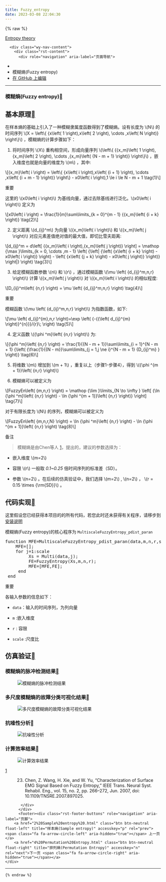 ```yaml
---
title: Fuzzy_entropy
date: 2023-03-08 22:04:30
---
```


{% raw %}


<section data-toggle="wy-nav-shift" class="wy-nav-content-wrap"><nav class="wy-nav-top" aria-label="移动版导航菜单" >
          <i data-toggle="wy-nav-top" class="fa fa-bars"></i>
          <a href="../../index.html">Entropy theory</a>
      </nav>

      <div class="wy-nav-content">
        <div class="rst-content">
          <div role="navigation" aria-label="页面导航">
  <ul class="wy-breadcrumbs">
      <li><a href="../../index.html" class="icon icon-home"></a></li>
      <li class="breadcrumb-item active">模糊熵(Fuzzy entropy)</li>
<li class="wy-breadcrumbs-aside">
   <a href="https://github.com/609520262/Deploy-static-content-to-Pages/tree/main/docs/index.rst" class="fa fa-github"> 在 GitHub 上编辑</a>
</li>

  </ul>
  <hr/>
</div>
          <div role="main" class="document" itemscope="itemscope" itemtype="http://schema.org/Article">
           <div itemprop="articleBody">
             
  <section id="fuzzy-entropy">
<h1>模糊熵(Fuzzy entropy)<a class="headerlink" href="#fuzzy-entropy" title="此标题的永久链接"></a></h1>
<section id="id1">
<h2>基本原理<a class="headerlink" href="#id1" title="此标题的永久链接"></a></h2>
<p>在样本熵的基础上引入了一种模糊隶属度函数得到了模糊熵。设有长度为 <span class="math notranslate nohighlight">\(N\)</span> 的时间序列 <span class="math notranslate nohighlight">\(X = \left\{ {x\left( 1 \right),x\left( 2 \right), \cdots ,x\left( N \right)} \right\}\)</span> ，模糊熵的计算步骤如下：</p>
<ol class="arabic simple">
<li><p>将时间序列 <span class="math notranslate nohighlight">\(X\)</span> 重构相空间，形成向量序列 <span class="math notranslate nohighlight">\(\left\{ {{x_m}\left( 1 \right),{x_m}\left( 2 \right), \cdots ,{x_m}\left( {N - m + 1} \right)} \right\}\)</span>  ，嵌入维度也就是向量的维度为 <span class="math notranslate nohighlight">\(m\)</span>  ，其中:</p></li>
</ol>
<div class="math notranslate nohighlight">
\[{x_m}\left( i \right) = \left\{ {x\left( i \right),x\left( {i + 1} \right), \cdots ,x\left( {i + m - 1} \right)} \right\} - x0\left( i \right),1 \le i \le N - m + 1 \tag{1}\]</div>
<div class="admonition important">
<p class="admonition-title">重要</p>
<p>这里的 <span class="math notranslate nohighlight">\(x0\left( i \right)\)</span> 为基线向量，通过去除基线进行泛化。<span class="math notranslate nohighlight">\(x0\left( i \right)\)</span>  定义为</p>
</div>
<div class="math notranslate nohighlight">
\[x0\left( i \right) = \frac{1}{m}\sum\limits_{k = 0}^{m - 1} {{x_m}\left( {i + k} \right)} \tag{2}\]</div>
<ol class="arabic simple" start="2">
<li><p>定义距离 <span class="math notranslate nohighlight">\(d_{ij}^m\)</span> 为向量 <span class="math notranslate nohighlight">\({x_m}\left( i \right)\)</span> 和  <span class="math notranslate nohighlight">\({x_m}\left( j \right)\)</span> 对应元素差值绝对值的最大值，即切比雪夫距离:</p></li>
</ol>
<div class="math notranslate nohighlight">
\[d_{ij}^m = d\left[ {{x_m}\left( i \right),{x_m}\left( j \right)} \right] = \mathop {\max }\limits_{k = 0, \cdots ,m - 1} \left( {\left| {\left( {x\left( {i + k} \right) - x0\left( i \right)} \right) - \left( {x\left( {j + k} \right) - x0\left( j \right)} \right)} \right|} \right) \tag{3}\]</div>
<ol class="arabic simple" start="3">
<li><p>给定模糊函数参数 <span class="math notranslate nohighlight">\(n\)</span> 和 <span class="math notranslate nohighlight">\(r\)</span> ，通过模糊函数  <span class="math notranslate nohighlight">\(\mu \left( {d_{ij}^m,n,r} \right)\)</span> 计算 <span class="math notranslate nohighlight">\({x_m}\left( j \right)\)</span> 对 <span class="math notranslate nohighlight">\({x_m}\left( i \right)\)</span>  的相似程度:</p></li>
</ol>
<div class="math notranslate nohighlight">
\[D_{ij}^m\left( {n,r} \right) = \mu \left( {d_{ij}^m,n,r} \right) \tag{4}\]</div>
<div class="admonition important">
<p class="admonition-title">重要</p>
<p>模糊函数 <span class="math notranslate nohighlight">\(\mu \left( {d_{ij}^m,n,r} \right)\)</span> 为指数函数，如下:</p>
</div>
<div class="math notranslate nohighlight">
\[\mu \left( d_{ij}^{m},n,r \right)=\exp \left( {-{{\left( d_{ij}^{m} \right)}^{n}}}/{r}\; \right) \tag{5}\]</div>
<ol class="arabic simple" start="4">
<li><p>定义函数 <span class="math notranslate nohighlight">\({\phi ^m}\left( {n,r} \right)\)</span> 为:</p></li>
</ol>
<div class="math notranslate nohighlight">
\[{\phi ^m}\left( {n,r} \right) = \frac{1}{{N - m + 1}}\sum\limits_{i = 1}^{N - m + 1} {\left( {\frac{1}{{N - m}}\sum\limits_{j = 1,j \ne i}^{N - m + 1} {D_{ij}^m} } \right)}  \tag{6}\]</div>
<ol class="arabic simple" start="5">
<li><p>将维数 <span class="math notranslate nohighlight">\(m\)</span> 增加到 <span class="math notranslate nohighlight">\(m + 1\)</span>  ，重复以上（步骤1-步骤4），得到 <span class="math notranslate nohighlight">\({\phi ^{m + 1}}\left( {n,r} \right)\)</span></p></li>
<li><p>模糊熵可以被定义为</p></li>
</ol>
<div class="math notranslate nohighlight">
\[FuzzyEn\left( {m,n,r} \right) = \mathop {\lim }\limits_{N \to \infty } \left[ {\ln {\phi ^m}\left( {n,r} \right) - \ln {\phi ^{m + 1}}\left( {n,r} \right)} \right] \tag{7}\]</div>
<p>对于有限长度为 <span class="math notranslate nohighlight">\(N\)</span> 的序列，模糊熵可以被定义为</p>
<div class="math notranslate nohighlight">
\[FuzzyEn\left( {m,n,r,N} \right) = \ln {\phi ^m}\left( {n,r} \right) - \ln {\phi ^{m + 1}}\left( {n,r} \right) \tag{8}\]</div>
<div class="admonition note">
<p class="admonition-title">备注</p>
<blockquote>
<div><p>模糊熵是由Chen等人 <a class="footnote-reference brackets" href="#id9" id="id2">1</a>，提出的，建议的参数选择为：</p>
</div></blockquote>
<ul class="simple">
<li><p>嵌入维度  <span class="math notranslate nohighlight">\(m=2\)</span></p></li>
<li><p>容限  <span class="math notranslate nohighlight">\(r\)</span>   一般取 <cite>0.1~0.25</cite> 倍时间序列的标准差（SD）。</p></li>
<li><p>参数 <span class="math notranslate nohighlight">\(n=2\)</span>  。在后续的仿真验证中，我们选择 <span class="math notranslate nohighlight">\(m=2\)</span> ,  <span class="math notranslate nohighlight">\(n=2\)</span> ，  <span class="math notranslate nohighlight">\(r = 0.15 \times {\rm{SD}}\)</span> 。</p></li>
</ul>
</div>
</section>
<section id="id3">
<h2>代码实现<a class="headerlink" href="#id3" title="此标题的永久链接"></a></h2>
<p>这里假设您已经获得本项目的的所有代码，若您此时还未获得有关程序，请移步到  <a class="reference internal" href="../install.html"><span class="doc">安装说明</span></a></p>
<p>模糊熵(Fuzzy entropy)的核心程序为  <code class="docutils literal notranslate"><span class="pre">MultiscaleFuzzyEntropy_pdist_paran</span></code></p>
<div class="highlight-c++ notranslate"><div class="highlight"><pre><span></span><span class="n">function</span><span class="w"> </span><span class="n">MFE</span><span class="o">=</span><span class="n">MultiscaleFuzzyEntropy_pdist_paran</span><span class="p">(</span><span class="n">data</span><span class="p">,</span><span class="n">m</span><span class="p">,</span><span class="n">n</span><span class="p">,</span><span class="n">r</span><span class="p">,</span><span class="n">scale</span><span class="p">)</span><span class="w"></span>
<span class="w">    </span><span class="n">MFE</span><span class="o">=</span><span class="p">[];</span><span class="w"></span>
<span class="w">    </span><span class="k">for</span><span class="w"> </span><span class="n">j</span><span class="o">=</span><span class="mi">1</span><span class="o">:</span><span class="n">scale</span><span class="w"></span>
<span class="w">         </span><span class="n">Xs</span><span class="w"> </span><span class="o">=</span><span class="w"> </span><span class="n">Multi</span><span class="p">(</span><span class="n">data</span><span class="p">,</span><span class="n">j</span><span class="p">);</span><span class="w"></span>
<span class="w">         </span><span class="n">FE</span><span class="o">=</span><span class="n">FuzzyEntropy</span><span class="p">(</span><span class="n">Xs</span><span class="p">,</span><span class="n">m</span><span class="p">,</span><span class="n">n</span><span class="p">,</span><span class="n">r</span><span class="p">);</span><span class="w"></span>
<span class="w">         </span><span class="n">MFE</span><span class="o">=</span><span class="p">[</span><span class="n">MFE</span><span class="p">,</span><span class="n">FE</span><span class="p">];</span><span class="w"></span>
<span class="w">     </span><span class="n">end</span><span class="w"></span>
<span class="w"> </span><span class="n">end</span><span class="w"></span>
</pre></div>
</div>
<div class="admonition important">
<p class="admonition-title">重要</p>
<p>各输入参数的信息如下：</p>
<ul class="simple">
<li><p><code class="docutils literal notranslate"><span class="pre">data</span></code>：输入的时间序列，为列向量</p></li>
<li><p><code class="docutils literal notranslate"><span class="pre">m</span></code> :嵌入维度</p></li>
<li><p><code class="docutils literal notranslate"><span class="pre">r</span></code>  : 容限</p></li>
<li><p><code class="docutils literal notranslate"><span class="pre">scale</span></code> :尺度比</p></li>
</ul>
</div>
</section>
<section id="id4">
<h2>仿真验证<a class="headerlink" href="#id4" title="此标题的永久链接"></a></h2>
<section id="id5">
<h3>模糊熵的脉冲检测结果<a class="headerlink" href="#id5" title="此标题的永久链接"></a></h3>
<figure class="align-center">
<img alt="模糊熵的脉冲检测结果" src="/assets/FE.png" />
</figure>
</section>
<section id="id6">
<h3>多尺度模糊熵的故障分类可视化结果<a class="headerlink" href="#id6" title="此标题的永久链接"></a></h3>
<figure class="align-center">
<img alt="多尺度模糊熵的故障分类可视化结果" src="/assets/MultiFuzzEn.png" />
</figure>
</section>
<section id="id7">
<h3>抗噪性分析<a class="headerlink" href="#id7" title="此标题的永久链接"></a></h3>
<figure class="align-center">
<img alt="抗噪性分析" src="/assets/FE1.png" />
</figure>
</section>
<section id="id8">
<h3>计算效率结果<a class="headerlink" href="#id8" title="此标题的永久链接"></a></h3>
<figure class="align-center">
<img alt="计算效率结果" src="/assets/FE2.png" />
</figure>
<dl class="footnote brackets">
<dt class="label" id="id9"><span class="brackets"><a class="fn-backref" href="#id2">1</a></span></dt>
<dd><ol class="upperalpha simple" start="23">
<li><p>Chen, Z. Wang, H. Xie, and W. Yu, “Characterization of Surface EMG Signal Based on Fuzzy Entropy,” IEEE Trans. Neural Syst. Rehabil. Eng., vol. 15, no. 2, pp. 266–272, Jun. 2007, doi: 10.1109/TNSRE.2007.897025.</p></li>
</ol>
</dd>
</dl>
</section>
</section>
</section>


           </div>
          </div>
          <footer><div class="rst-footer-buttons" role="navigation" aria-label="页脚">
        <a href="2%20Sample%20entropy%20.html" class="btn btn-neutral float-left" title="样本熵(Sample entropy)" accesskey="p" rel="prev"><span class="fa fa-arrow-circle-left" aria-hidden="true"></span> 上一页</a>
        <a href="4%20Permutation%20Entropy.html" class="btn btn-neutral float-right" title="排列熵(Permutation Entropy)" accesskey="n" rel="next">下一页 <span class="fa fa-arrow-circle-right" aria-hidden="true"></span></a>
    </div>

  <hr/>

  
   

</footer>
        </div>
      </div>
    </section>
    
	
	
	{% endraw %}
